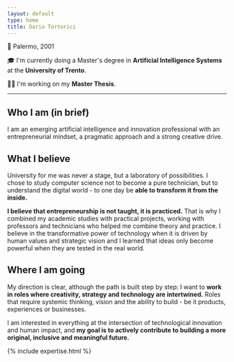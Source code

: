 ```yaml
---
layout: default
type: home
title: Dario Tortorici
---
```


🍼 Palermo, 2001

🎓 I'm currently doing a Master's degree in **Artificial Intelligence Systems** at the **University of Trento**.

👨‍💻 I'm working on my **Master Thesis**.

---

## Who I am (in brief)

I am an emerging artificial intelligence and innovation professional with an entrepreneurial mindset, a pragmatic approach and a strong creative drive.

## What I believe

University for me was never a stage, but a laboratory of possibilities. I chose to study computer science not to become a pure technician, but to understand the digital world - to one day be **able to transform it from the inside.**

**I believe that entrepreneurship is not taught, it is practiced.** That is why I combined my academic studies with practical projects, working with professors and technicians who helped me combine theory and practice. I believe in the transformative power of technology when it is driven by human values and strategic vision and I learned that ideas only become powerful when they are tested in the real world.

## Where I am going

My direction is clear, although the path is built step by step: I want to **work in roles where creativity, strategy and technology are intertwined.** Roles that require systemic thinking, vision and the ability to build - be it products, experiences or businesses.

I am interested in everything at the intersection of technological innovation and human impact, and **my goal is to actively contribute to building a more original, inclusive and meaningful future.**

{% include expertise.html %}